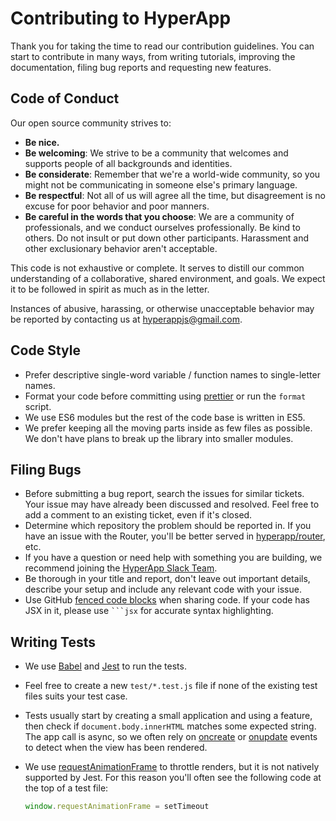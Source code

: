 # Contributing to HyperApp

Thank you for taking the time to read our contribution guidelines. You can start to contribute in many ways, from writing tutorials, improving the documentation, filing bug reports and requesting new features.

## Code of Conduct

Our open source community strives to:

- **Be nice.**
- **Be welcoming**: We strive to be a community that welcomes and supports people of all backgrounds and identities.
- **Be considerate**: Remember that we're a world-wide community, so you might not be communicating in someone else's primary language.
- **Be respectful**:  Not all of us will agree all the time, but disagreement is no excuse for poor behavior and poor manners.
- **Be careful in the words that you choose**: We are a community of professionals, and we conduct ourselves professionally. Be kind to others. Do not insult or put down other participants. Harassment and other exclusionary behavior aren't acceptable.

This code is not exhaustive or complete. It serves to distill our common understanding of a collaborative, shared environment, and goals. We expect it to be followed in spirit as much as in the letter.

Instances of abusive, harassing, or otherwise unacceptable behavior may be reported by contacting us at <hyperappjs@gmail.com>.

## Code Style

- Prefer descriptive single-word variable / function names to single-letter names.
- Format your code before committing using [prettier](https://prettier.github.io/prettier) or run the `format` script.
- We use ES6 modules but the rest of the code base is written in ES5.
- We prefer keeping all the moving parts inside as few files as possible. We don't have plans to break up the library into smaller modules.

## Filing Bugs

- Before submitting a bug report, search the issues for similar tickets. Your issue may have already been discussed and resolved. Feel free to add a comment to an existing ticket, even if it's closed.
- Determine which repository the problem should be reported in. If you have an issue with the Router, you'll be better served in [hyperapp/router](https://github.com/hyperapp/router), etc.
- If you have a question or need help with something you are building, we recommend joining the [HyperApp Slack Team](https://hyperappjs.herokuapp.com).
- Be thorough in your title and report, don't leave out important details, describe your setup and include any relevant code with your issue.
- Use GitHub [fenced code blocks](https://help.github.com/articles/creating-and-highlighting-code-blocks/) when sharing code. If your code has JSX in it, please use <code>```jsx</code> for accurate syntax highlighting.

## Writing Tests

- We use [Babel](https://babeljs.io) and [Jest](http://facebook.github.io/jest) to run the tests.
- Feel free to create a new `test/*.test.js` file if none of the existing test files suits your test case.
- Tests usually start by creating a small application and using a feature, then check if `document.body.innerHTML` matches some expected string. The app call is async, so we often rely on [oncreate](/docs/api.md#oncreate) or [onupdate](/docs/api.md#onupdate) events to detect when the view has been rendered.
- We use [requestAnimationFrame](https://developer.mozilla.org/en-US/docs/Web/API/window/requestAnimationFrame) to throttle renders, but it is not natively supported by Jest. For this reason you'll often see the following code at the top of a test file:

  ```js
  window.requestAnimationFrame = setTimeout
  ```

